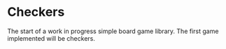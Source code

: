 # Checkers

The start of a work in progress simple board game library.  The first game implemented will be checkers.

